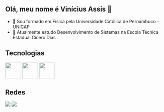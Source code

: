 ## Olá, meu nome é Vinícius Assis 👋

- 🔭 Sou formado em Física pela Universidade Católica de Pernambuco - UNICAP
- 🌱 Atualmente estudo Desenvolvimento de Sistemas na Escola Técnica Estadual Cicero Dias

<h2> Tecnologias</h2>
<div>
<img height = "50cm" src="https://cdn.jsdelivr.net/gh/devicons/devicon@latest/icons/java/java-original.svg" />
<img height = "50cm" src="https://cdn.jsdelivr.net/gh/devicons/devicon@latest/icons/javascript/javascript-original.svg" />
<img height = "50cm" src="https://cdn.jsdelivr.net/gh/devicons/devicon@latest/icons/postgresql/postgresql-original-wordmark.svg" />
</div>

<h2>Redes</h2>
<div>
<a href="https://www.linkedin.com/in/vinícius-assis-a06494111" target="_blank"><img src="https://img.shields.io/badge/-LinkedIn-%230077B5?style=for-the-badge&logo=linkedin&logoColor=white" target="_blank"></a> 
<a href="viniciusassisilva@gmail.com" target="_blank"><img src="https://img.shields.io/badge/Gmail-D14836?style=for-the-badge&logo=gmail&logoColor=white" target="_blank"></a> 
</div>
